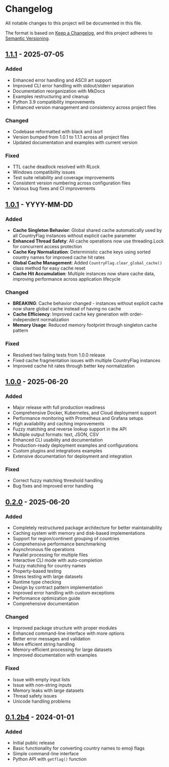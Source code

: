 # Changelog

All notable changes to this project will be documented in this file.

The format is based on [Keep a Changelog](https://keepachangelog.com/en/1.0.0/),
and this project adheres to [Semantic Versioning](https://semver.org/spec/v2.0.0.html).

## [1.1.1] - 2025-07-05

### Added
- Enhanced error handling and ASCII art support
- Improved CLI error handling with stdout/stderr separation
- Documentation reorganization with MkDocs
- Examples restructuring and cleanup
- Python 3.9 compatibility improvements
- Enhanced version management and consistency across project files

### Changed
- Codebase reformatted with black and isort
- Version bumped from 1.0.1 to 1.1.1 across all project files
- Updated documentation and examples with current version

### Fixed
- TTL cache deadlock resolved with RLock
- Windows compatibility issues
- Test suite reliability and coverage improvements
- Consistent version numbering across configuration files
- Various bug fixes and CI improvements

## [1.0.1] - YYYY-MM-DD

### Added
- **Cache Singleton Behavior**: Global shared cache automatically used by all CountryFlag instances without explicit cache parameter
- **Enhanced Thread Safety**: All cache operations now use threading.Lock for concurrent access protection
- **Cache Key Normalization**: Deterministic cache keys using sorted country names for improved cache hit rates
- **Global Cache Management**: Added `CountryFlag.clear_global_cache()` class method for easy cache reset
- **Cache Hit Accumulation**: Multiple instances now share cache data, improving performance across application lifecycle

### Changed
- **BREAKING**: Cache behavior changed - instances without explicit cache now share global cache instead of having no cache
- **Cache Efficiency**: Improved cache key generation with order-independent normalization
- **Memory Usage**: Reduced memory footprint through singleton cache pattern

### Fixed
- Resolved two failing tests from 1.0.0 release
- Fixed cache fragmentation issues with multiple CountryFlag instances
- Improved cache hit rates through better key normalization

## [1.0.0] - 2025-06-20

### Added
- Major release with full production readiness
- Comprehensive Docker, Kubernetes, and Cloud deployment support
- Performance monitoring with Prometheus and Grafana setups
- High availability and caching improvements
- Fuzzy matching and reverse lookup support in the API
- Multiple output formats: text, JSON, CSV
- Enhanced CLI usability and documentation
- Production-ready deployment examples and configurations
- Custom plugins and integrations examples
- Extensive documentation for deployment and integration

### Fixed
- Correct fuzzy matching threshold handling
- Bug fixes and improved error handling

## [0.2.0] - 2025-06-20

### Added
- Completely restructured package architecture for better maintainability
- Caching system with memory and disk-based implementations
- Support for region/continent grouping of countries
- Comprehensive performance benchmarking
- Asynchronous file operations
- Parallel processing for multiple files
- Interactive CLI mode with auto-completion
- Fuzzy matching for country names
- Property-based testing
- Stress testing with large datasets
- Runtime type checking
- Design by contract pattern implementation
- Improved error handling with custom exceptions
- Performance optimization guide
- Comprehensive documentation

### Changed
- Improved package structure with proper modules
- Enhanced command-line interface with more options
- Better error messages and validation
- More efficient string handling
- Memory-efficient processing for large datasets
- Improved documentation with examples

### Fixed
- Issue with empty input lists
- Issue with non-string inputs
- Memory leaks with large datasets
- Thread safety issues
- Unicode handling problems

## [0.1.2b4] - 2024-01-01

### Added
- Initial public release
- Basic functionality for converting country names to emoji flags
- Simple command-line interface
- Python API with `getflag()` function

[1.1.1]: https://github.com/Lendersmark/countryflag/compare/v1.1.1...v1.1.1
[1.1.1]: https://github.com/Lendersmark/countryflag/compare/v1.0.1...v1.1.1
[1.0.1]: https://github.com/Lendersmark/countryflag/compare/v1.0.0...v1.0.1
[1.0.0]: https://github.com/Lendersmark/countryflag/compare/v0.2.0...v1.0.0
[0.2.0]: https://github.com/Lendersmark/countryflag/compare/v0.1.2b4...v0.2.0
[0.1.2b4]: https://github.com/Lendersmark/countryflag/releases/tag/v0.1.2b4

